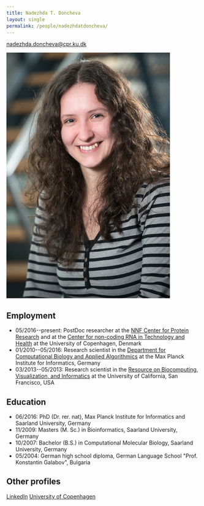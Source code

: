 ```yaml
---
title: Nadezhda T. Doncheva
layout: single
permalink: /people/nadezhdatdoncheva/
---
```

<nadezhda.doncheva@cpr.ku.dk>

![Photo of Nadezhda T. Doncheva](people_nadezhdatdoncheva.jpg)


## Employment

- 05/2016--present: PostDoc researcher at the [NNF Center for Protein Research]() and at the [Center for non-coding RNA in Technology and Health](https://rth.dk/) at the University of Copenhagen, Denmark
- 01/2010--05/2016: Research scientist in the [Department for Computational Biology and Applied Algorithmics](http://medbioinf.mpi-inf.mpg.de/) at the Max Planck Institute for Informatics, Germany 
- 03/2013--05/2013: Research scientist in the [Resource on Biocomputing, Visualization, and Informatics](http://www.rbvi.ucsf.edu/) at the University of California, San Francisco, USA

## Education

- 06/2016: PhD (Dr. rer. nat), Max Planck Institute for Informatics and Saarland University, Germany
- 11/2009: Masters (M. Sc.) in Bioinformatics, Saarland University, Germany
- 10/2007: Bachelor (B.S.) in Computational Molecular Biology, Saarland University, Germany 
- 05/2004: German high school diploma, German Language School "Prof. Konstantin Galabov", Bulgaria

## Other profiles

[LinkedIn](https://www.linkedin.com/in/nadezhda-t-doncheva/)
[University of Copenhagen](http://www.cpr.ku.dk/staff/cnb/?pure=en/persons/557793)
